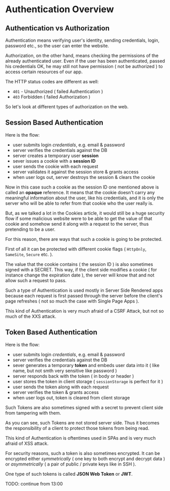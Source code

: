 # Authentication Overview

## Authentication vs Authorization

Authentication means verifying user's identity, sending credentials, login, password etc., so the user can
enter the website.

Authorization, on the other hand, means checking the permissions of the already authenticated user. Even if the
user has been authenticated, passed his credentials OK, he may still not have permission ( not be authorized ) to access
certain resources of our app.

The HTTP status codes are different as well:

- `401` - Unauthorized ( failed Authentication )
- `403` Forbidden ( failed Authorization )

So let's look at different types of authorization on the web.

## Session Based Authentication

Here is the flow:

- user submits login _credentials_, e.g. email & password
- server verifies the credentials against the DB
- server creates a temporary user **session**
- sever issues a cookie with a **session ID**
- user sends the cookie with each request
- server validates it against the session store & grants access
- when user logs out, server destroys the session & clears the cookie

Now in this case such a cookie as the session ID one mentioned above is called an **opaque** reference. It means that
the cookie doesn't carry any meaningful information about the user, like his credentials, and it is only the server
who will be able to refer from that cookie who the user really is.

But, as we talked a lot in the Cookies article, it would still be a huge security flow if some malicious website
were to be able to get the value of that cookie and somehow send it along with a request to the server,
thus pretending to be a user.

For this reason, there are ways that such a cookie is going to be protected.

First of all it can be protected with different cookie flags ( `HttpOnly`, `SameSite`, `Secure` etc. ).

The value that the cookie contains ( the session ID ) is also sometimes signed with a SECRET. This way, if the
client side modifies a cookie ( for instance change the expiration date ), the server will know that and not allow
such a request to pass.

Such a type of Authentication is used mostly in Server Side Rendered apps because each request is first passed through
the server before the client's page refreshes ( not so much the case with Single Page Apps ).

This kind of Authentication is very much afraid of a CSRF Attack, but not so much of the XXS attack.

## Token Based Authentication

Here is the flow:

- user submits login _credentials_, e.g. email & password
- server verifies the credentials against the DB
- sever generates a temporary **token** and embeds user data into it ( like name, but not smth very sensitive
 like password )
- server responds back with the token ( in body or header )
- user stores the token in client storage ( `sessionStorage` is perfect for it )
- user sends the token along with each request
- server verifies the token & grants access
- when user logs out, token is cleared from client storage

Such Tokens are also sometimes signed with a secret to prevent client side from tampering with them.

As you can see, such Tokens are not stored server side. Thus it becomes the responsibility of a client to protect
those tokens from being read.

This kind of Authentication is oftentimes used in SPAs and is very much afraid of XSS attack.

For security reasons, such a token is also sometimes encrypted. It can be encrypted either _symmetrically_
( one key to both encrypt and decrypt data ) or _asymmetrically_ ( a pair of public / private keys like in SSH ).

One type of such tokens is called **JSON Web Token** or **JWT**.

TODO: continue from 13:00
